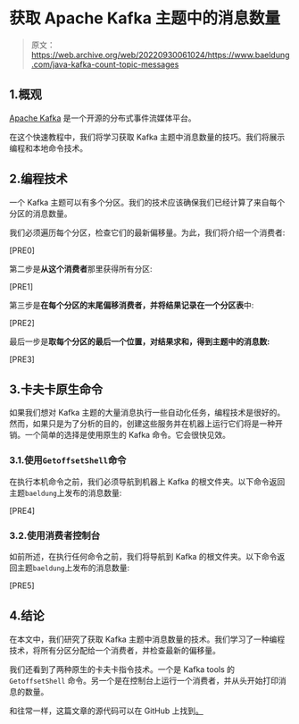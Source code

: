 # 获取 Apache Kafka 主题中的消息数量

> 原文：<https://web.archive.org/web/20220930061024/https://www.baeldung.com/java-kafka-count-topic-messages>

## 1.概观

[Apache Kafka](https://web.archive.org/web/20220927105427/https://kafka.apache.org/) 是一个开源的分布式事件流媒体平台。

在这个快速教程中，我们将学习获取 Kafka 主题中消息数量的技巧。我们将展示编程和本地命令技术。

## 2.编程技术

一个 Kafka 主题可以有多个分区。我们的技术应该确保我们已经计算了来自每个分区的消息数量。

我们必须遍历每个分区，检查它们的最新偏移量。为此，我们将介绍一个消费者:

[PRE0]

第二步是**从这个消费者**那里获得所有分区:

[PRE1]

第三步是**在每个分区的末尾偏移消费者，并将结果记录在一个分区表**中:

[PRE2]

最后一步是**取每个分区的最后一个位置，对结果求和，得到主题中的消息数:**

[PRE3]

## 3.卡夫卡原生命令

如果我们想对 Kafka 主题的大量消息执行一些自动化任务，编程技术是很好的。然而，如果只是为了分析的目的，创建这些服务并在机器上运行它们将是一种开销。一个简单的选择是使用原生的 Kafka 命令。它会很快见效。

### 3.1.使用`GetoffsetShell`命令

在执行本机命令之前，我们必须导航到机器上 Kafka 的根文件夹。以下命令返回主题`baeldung`上发布的消息数量:

[PRE4]

### 3.2.使用消费者控制台

如前所述，在执行任何命令之前，我们将导航到 Kafka 的根文件夹。以下命令返回主题`baeldung`上发布的消息数量:

[PRE5]

## 4.结论

在本文中，我们研究了获取 Kafka 主题中消息数量的技术。我们学习了一种编程技术，将所有分区分配给一个消费者，并检查最新的偏移量。

我们还看到了两种原生的卡夫卡指令技术。一个是 Kafka tools 的`GetoffsetShell` 命令。另一个是在控制台上运行一个消费者，并从头开始打印消息的数量。

和往常一样，这篇文章的源代码可以在 GitHub 上找到[。](https://web.archive.org/web/20220927105427/https://github.com/eugenp/tutorials/tree/master/spring-kafka)